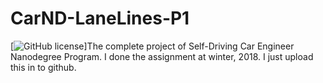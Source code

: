 # CarND-LaneLines-P1
[![GitHub license](https://img.shields.io/badge/license-MIT-blue.svg?style=plastic)]The complete project of Self-Driving Car Engineer Nanodegree Program.  I done the assignment at winter, 2018. I just upload this in to github.
